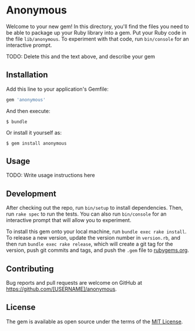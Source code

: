 # Anonymous

Welcome to your new gem! In this directory, you'll find the files you need to be able to package up your Ruby library into a gem. Put your Ruby code in the file `lib/anonymous`. To experiment with that code, run `bin/console` for an interactive prompt.

TODO: Delete this and the text above, and describe your gem

## Installation

Add this line to your application's Gemfile:

```ruby
gem 'anonymous'
```

And then execute:

    $ bundle

Or install it yourself as:

    $ gem install anonymous

## Usage

TODO: Write usage instructions here

## Development

After checking out the repo, run `bin/setup` to install dependencies. Then, run `rake spec` to run the tests. You can also run `bin/console` for an interactive prompt that will allow you to experiment.

To install this gem onto your local machine, run `bundle exec rake install`. To release a new version, update the version number in `version.rb`, and then run `bundle exec rake release`, which will create a git tag for the version, push git commits and tags, and push the `.gem` file to [rubygems.org](https://rubygems.org).

## Contributing

Bug reports and pull requests are welcome on GitHub at https://github.com/[USERNAME]/anonymous.

## License

The gem is available as open source under the terms of the [MIT License](https://opensource.org/licenses/MIT).
